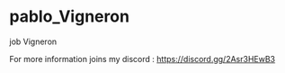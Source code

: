 # pablo_Vigneron
job Vigneron

For more information joins my discord : https://discord.gg/2Asr3HEwB3
